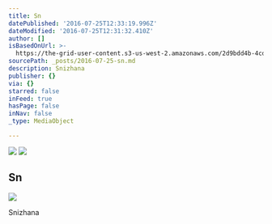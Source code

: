 ```yaml
---
title: Sn
datePublished: '2016-07-25T12:33:19.996Z'
dateModified: '2016-07-25T12:31:32.410Z'
author: []
isBasedOnUrl: >-
  https://the-grid-user-content.s3-us-west-2.amazonaws.com/2d9bdd4b-4cd5-470f-b592-4e1d853cfe8d.jpg
sourcePath: _posts/2016-07-25-sn.md
description: Snizhana
publisher: {}
via: {}
starred: false
inFeed: true
hasPage: false
inNav: false
_type: MediaObject

---
```

![](https://the-grid-user-content.s3-us-west-2.amazonaws.com/2d9bdd4b-4cd5-470f-b592-4e1d853cfe8d.jpg)
![](https://the-grid-user-content.s3-us-west-2.amazonaws.com/a2a08903-04c6-4083-be35-8c70c02a8709.jpg)

## Sn
![](https://the-grid-user-content.s3-us-west-2.amazonaws.com/19d5d614-9ff2-46be-94e2-093ef988da77.jpg)

Snizhana